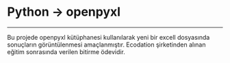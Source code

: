 # Python -> openpyxl
---

Bu projede openpyxl kütüphanesi kullanılarak yeni bir excell dosyasında sonuçların görüntülenmesi amaçlanmıştır.
Ecodation şirketinden alınan eğitim sonrasında verilen bitirme ödevidir. 
